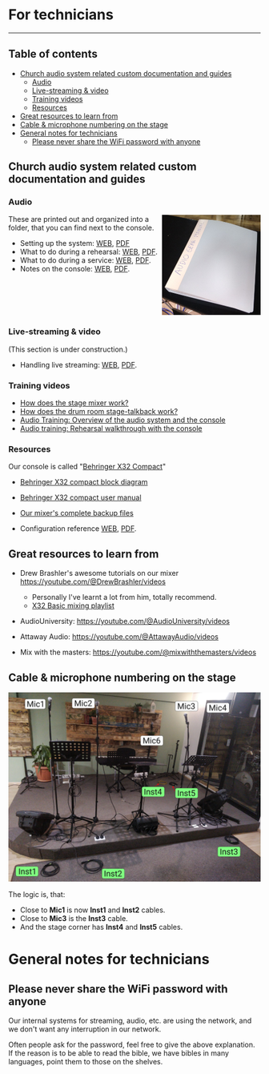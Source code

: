 <h1>For technicians</h1>

----

<h2>Table of contents</h2>

<!-- TOC -->
  * [Church audio system related custom documentation and guides](#church-audio-system-related-custom-documentation-and-guides)
    * [Audio](#audio)
    * [Live-streaming & video](#live-streaming--video)
    * [Training videos](#training-videos)
    * [Resources](#resources)
  * [Great resources to learn from](#great-resources-to-learn-from)
  * [Cable & microphone numbering on the stage](#cable--microphone-numbering-on-the-stage)
* [General notes for technicians](#general-notes-for-technicians)
  * [Please never share the WiFi password with anyone](#please-never-share-the-wifi-password-with-anyone)
<!-- TOC -->

## Church audio system related custom documentation and guides

### Audio


<img alt="" src="assets/manual.jpg"  align="right" style="float:right" height="200">



These are printed out and organized into a folder, that you can find next
to the console.

* Setting up the system: [WEB](settingup.md), [PDF](settingup.pdf)
* What to do during a rehearsal: [WEB](rehearsal.md), [PDF](rehearsal.pdf).
* What to do during a service: [WEB](service.md), [PDF](service.pdf).
* Notes on the console: [WEB](notes_on_the_console.md), [PDF](notes_on_the_console.pdf).

<br clear="both" style="clear:both"/>

### Live-streaming & video

(This section is under construction.)

* Handling live streaming: [WEB](video.md), [PDF](video.pdf).

### Training videos

* [How does the stage mixer work?](https://youtu.be/nRDQFHH9zpU)
* [How does the drum room stage-talkback work?](https://youtu.be/nelw-jKgT6w)
* [Audio Training: Overview of the audio system and the console](https://youtube.com/watch?v=Z1rGS40XmTA)
* [Audio training: Rehearsal walkthrough with the console](https://youtu.be/CDxC-ptjJwU)

### Resources

Our console is called "[Behringer X32 Compact](https://www.behringer.com/product.html?modelCode=P0AAP)"

* [Behringer X32 compact block diagram](assets/x32/blockdiagram.png)
* [Behringer X32 compact user manual](https://mediadl.musictribe.com/media/sys_master/h1f/h56/8849797021726.pdf)
* [Our mixer's complete backup files](assets/console/files/mixer_backups)

* Configuration reference [WEB](configuration_reference.md), [PDF](configuration_reference.pdf).

## Great resources to learn from

* Drew Brashler's awesome tutorials on our mixer https://youtube.com/@DrewBrashler/videos
    * Personally I've learnt a lot from him, totally recommend.
    * [X32 Basic mixing playlist](https://www.youtube.com/watch?v=pmMGCYIoxzA&list=PLZNYaC2mTs0h-Y2sWMvVP4GftI-ORt-9T)

* AudioUniversity: https://youtube.com/@AudioUniversity/videos
* Attaway Audio: https://youtube.com/@AttawayAudio/videos
* Mix with the masters: https://youtube.com/@mixwiththemasters/videos

## Cable & microphone numbering on the stage

![stage.jpg](../for_worship_team/assets/stage.jpg)

The logic is, that:

* Close to **Mic1** is now **Inst1** and **Inst2** cables.
* Close to **Mic3** is the **Inst3** cable.
* And the stage corner has **Inst4** and **Inst5** cables.


# General notes for technicians

## Please never share the WiFi password with anyone
Our internal systems for streaming, audio, etc. are using the network, and we don't want any interruption in our network.

Often people ask for the password, feel free to give the above explanation.
If the reason is to be able to read the bible, we have bibles in many languages, point them 
to those on the shelves.


